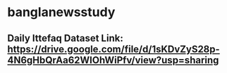 # banglanewsstudy
## Daily Ittefaq Dataset Link: https://drive.google.com/file/d/1sKDvZyS28p-4N6gHbQrAa62WIOhWiPfv/view?usp=sharing
